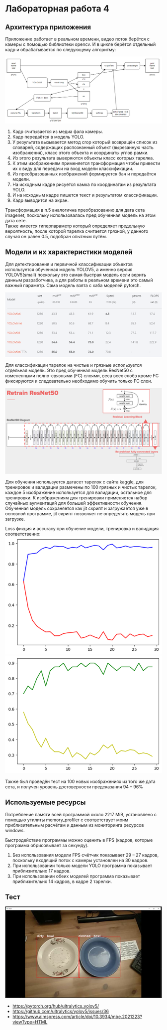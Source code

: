 # Лабораторная работа 4

## Архитектура приложения

Приложение работает в реальном времени, видео поток берётся с камеры с помощью библиотеки opencv. И в цикле берётся отдельный кадр и обрабатывается по следующему алгоритму: <br>

![](screen/4.png)<br>

1. Кадр считывается из медиа фала камеры.
2. Кадр передаётся в модель YOLO.
3. У результата вызывается метод crop который возвращён список из словарей, содержащих распознанный объект (вырезанную часть изображения), класс этого объекта и координаты углов рамки.  
4. Из этого результата выверяются объекты класс которых тарелка.
5. К этим изображениям применяется трансформация чтобы привести их к виду для передачи на вход модели классификации.
6. Из преобразованных изображений формируется бач и передаётся модели.
7. На исходным кадре рисуется камка по координатам из результата YOLO.
8. И на исходным кадре пишется текст и результатом классификации.
9. Кадр выводится на экран.

Трансформация в п.5 аналогична преобразованию для дата сета imagenet, поскольку использовалась пред обученная модель на этом дата сете.<br>
Также имеется гиперпараметр который определяет предельную вероятность, после которой тарелка считается грязной, у данного случая он равен 0.5, подобран опытным путём.<br>

## Модели и их характеристики моделей

Для детектирования и первичной классификации объектов используется обученная модель YOLOV5, а именно версия  YOLOV5(small) поскольку это самая быстрая модель если верить данным разработчика, а для работы в реальном времени это самый важный параметр. Сама модель взята с хаба моделей pytorch.<br>

![](screen/5.png)<br>

Для классификации тарелок на чистые и грязные используется отдельная модель. Это пред обученная модель ResNet50 с измененными полно-связными (FC) слоями, веса всех слоёв кроме FC фиксируются и следовательно необходимо обучить только FC слои.<br>

![](screen/3.png)<br>

Для обучения используется датасет тарелок с сайта kaggle, для тренировок и валидации размечены по 100 грязных и чистых тарелок, каждое 5 изображение используется для валидации, остальное для тренировки. К изображениям для тренировки применяется набор случайных аугментаций для большей эффективности обучения. Обученная модель сохраняется как jit скрипт и загружается уже в основной программе, jit скрипт позволяет не определять модель при загрузке. <br>

Loss фикция и accuracy при обучение модели, тренировка и валидация соответственно:<br>
![](screen/6_train.png)<br>
![](screen/6_val.png)<br>

Также был проведён тест на 100 новых изображениях из того же дата сета, и получен уровень достоверности предсказания 94 – 96% <br>

## Используемые ресурсы 

Потребление памяти всей программой около 2217 MiB, установлено с помощью утилиты memory_profiler с соответствует моим приблизительным расчётам и данным из мониторинга ресурсов windows. 

Быстродействие программы можно оценить в FPS (кадров, которые программа обрисовывает за секунду).
1.	Без использования модели FPS счётчик показывает 29 – 27 кадров, поскольку входящий поток с камеры установлен на 30 кадров.
2.	При использовании только модели YOLO программа показывает приблизительно 17 кадров.
3.	При использовании обеих моделей программа показывает приблизительно 14 кадров, в кадре 2 тарелки.



## Тест


![](screen/1.png)<br>

- https://pytorch.org/hub/ultralytics_yolov5/
- https://github.com/ultralytics/yolov5/issues/36
- https://www.aimspress.com/article/doi/10.3934/mbe.2021223?viewType=HTML
